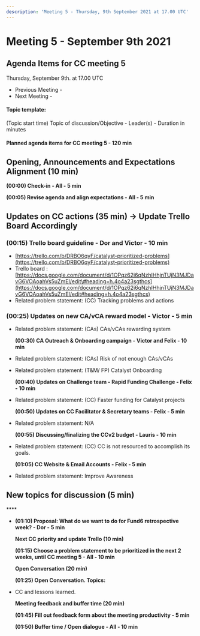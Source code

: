 ```yaml
---
description: 'Meeting 5 - Thursday, 9th September 2021 at 17.00 UTC'
---
```


# Meeting 5 - September 9th 2021

## Agenda Items for CC meeting 5

Thursday, September 9th. at 17.00 UTC

* Previous Meeting - 
* Next Meeting - 

#### Topic template:

\(Topic start time\) Topic of discussion/Objective - Leader\(s\) - Duration in minutes

#### Planned agenda items for CC meeting 5 - 120 min

## Opening, Announcements and Expectations Alignment \(10 min\)

**\(00:00\) Check-in - All - 5 min**

**\(00:05\) Revise agenda and align expectations - All - 5 min**

## Updates on CC actions \(35 min\) -&gt; Update Trello Board Accordingly

### **\(00:15\) Trello board guideline - Dor and Victor - 10 min**

* [https://trello.com/b/DRBO6qyF/catalyst-prioritized-problems](https://trello.com/b/DRBO6qyF/catalyst-prioritized-problems)
* Trello board : [https://docs.google.com/document/d/1OPqz62i6qNzhIHhjnTUjN3MJDavG6VOAoahVs5uZmEI/edit\#heading=h.4o4a23sgthcs](https://docs.google.com/document/d/1OPqz62i6qNzhIHhjnTUjN3MJDavG6VOAoahVs5uZmEI/edit#heading=h.4o4a23sgthcs)
* Related problem statement: \(CC\) Tracking problems and actions

### **\(00:25\) Updates on new CA/vCA reward model - Victor - 5 min**

* Related problem statement: \(CAs\) CAs/vCAs rewarding system

  **\(00:30\) CA Outreach & Onboarding campaign - Victor and Felix - 10 min**

* Related problem statement: \(CAs\) Risk of not enough CAs/vCAs
* Related problem statement: \(T&M/ FP\) Catalyst Onboarding

  **\(00:40\) Updates on Challenge team - Rapid Funding Challenge - Felix - 10 min**

* Related problem statement: \(CC\) Faster funding for Catalyst projects

  **\(00:50\) Updates on CC Facilitator & Secretary teams - Felix - 5 min**

* Related problem statement: N/A

  **\(00:55\) Discussing/finalizing the CCv2 budget - Lauris - 10 min**

* Related problem statement: \(CC\) CC is not resourced to accomplish its goals.

  **\(01:05\) CC Website & Email Accounts - Felix - 5 min**

* Related problem statement: Improve Awareness

## **New topics for discussion \(5 min\)**

\*\*\*\*

* **\(01:10\) Proposal: What do we want to do for Fund6 retrospective week? - Dor - 5 min**

  **Next CC priority and update Trello \(10 min\)**

  **\(01:15\) Choose a problem statement to be prioritized in the next 2 weeks, until CC meeting 5 - All - 10 min**

  **Open Conversation \(20 min\)**

  **\(01:25\) Open Conversation. Topics:**

* CC and lessons learned.

  **Meeting feedback and buffer time \(20 min\)**

  **\(01:45\) Fill out feedback form about the meeting productivity - 5 min**

  **\(01:50\) Buffer time / Open dialogue - All - 10 min**


